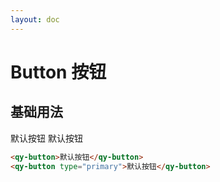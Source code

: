 ```yaml
---
layout: doc
---
```


# Button 按钮

## 基础用法
<qy-button>默认按钮</qy-button>
<qy-button type="primary">默认按钮</qy-button>


```html
<qy-button>默认按钮</qy-button>
<qy-button type="primary">默认按钮</qy-button>
```
